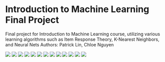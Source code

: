 # Introduction to Machine Learning Final Project
Final project for Introduction to Machine Learning course, utilizing various learning algorithms such as Item Response Theory, K-Nearest Neighbors, and Neural Nets
Authors: Patrick Lin, Chloe Nguyen

![](report/intro-ml-project-01.jpg?raw=true)
![](report/intro-ml-project-02.jpg?raw=true)
![](report/intro-ml-project-03.jpg?raw=true)
![](report/intro-ml-project-04.jpg?raw=true)
![](report/intro-ml-project-05.jpg?raw=true)
![](report/intro-ml-project-06.jpg?raw=true)
![](report/intro-ml-project-07.jpg?raw=true)
![](report/intro-ml-project-08.jpg?raw=true)
![](report/intro-ml-project-09.jpg?raw=true)
![](report/intro-ml-project-10.jpg?raw=true)
![](report/intro-ml-project-11.jpg?raw=true)
![](report/intro-ml-project-12.jpg?raw=true)
![](report/intro-ml-project-13.jpg?raw=true)
